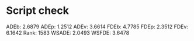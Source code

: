 # Script check

ADEb: 2.6879
ADEp: 1.2512
ADEv: 3.6614
FDEb: 4.7785
FDEp: 2.3512
FDEv: 6.1642
Rank: 1583
WSADE: 2.0493
WSFDE: 3.6478